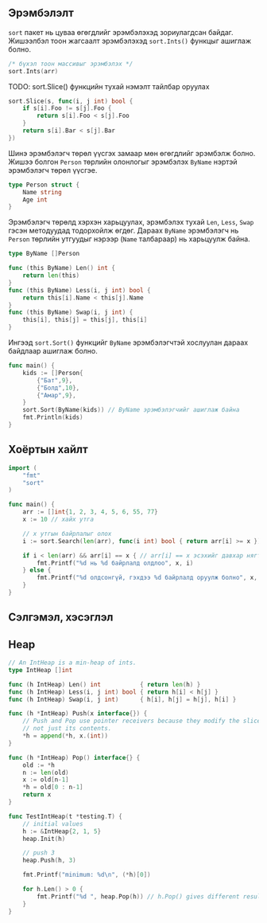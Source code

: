 ## Эрэмбэлэлт

`sort` пакет нь цуваа өгөгдлийг эрэмбэлэхэд зориулагдсан байдаг. Жишээлбэл тоон жагсаалт эрэмбэлэхэд `sort.Ints()` функцыг ашиглаж болно.

```go
/* бүхэл тоон массивыг эрэмбэлэх */
sort.Ints(arr)
```

TODO: sort.Slice() функцийн тухай нэмэлт тайлбар оруулах

```go
sort.Slice(s, func(i, j int) bool {
    if s[i].Foo != s[j].Foo {
        return s[i].Foo < s[j].Foo
    }
    return s[i].Bar < s[j].Bar
})
```

Шинэ эрэмбэлэгч төрөл үүсгэх замаар мөн өгөгдлийг эрэмбэлж болно. Жишээ болгон `Person` төрлийн олонлогыг эрэмбэлэх `ByName` нэртэй эрэмбэлэгч төрөл үүсгэе.

```go
type Person struct {
    Name string
    Age int
}
```

Эрэмбэлэгч төрөлд хэрхэн харьцуулах, эрэмбэлэх тухай `Len`, `Less`, `Swap` гэсэн методуудад тодорхойлж өгдөг. Дараах `ByName` эрэмбэлэгч нь `Person` төрлийн утгуудыг нэрээр (`Name` талбараар) нь харьцуулж байна.

```go
type ByName []Person

func (this ByName) Len() int {
    return len(this)
}
func (this ByName) Less(i, j int) bool {
    return this[i].Name < this[j].Name
}
func (this ByName) Swap(i, j int) {
    this[i], this[j] = this[j], this[i]
}
```

Ингээд `sort.Sort()` функцийг `ByName` эрэмбэлэгчтэй хослуулан дараах байдлаар ашиглаж болно.

```go
func main() {
    kids := []Person{
        {"Бат",9},
        {"Болд",10},
        {"Амар",9},
    }
    sort.Sort(ByName(kids)) // ByName эрэмбэлэгчийг ашиглаж байна
    fmt.Println(kids)
}
```

## Хоёртын хайлт

```go
import (
	"fmt"
	"sort"
)

func main() {
	arr := []int{1, 2, 3, 4, 5, 6, 55, 77}
	x := 10 // хайх утга

    // x утгын байрлалыг олох
	i := sort.Search(len(arr), func(i int) bool { return arr[i] >= x })

	if i < len(arr) && arr[i] == x { // arr[i] == x эсэхийг давхар нягтлах хэрэгтэй
		fmt.Printf("%d нь %d байрлалд олдлоо", x, i)
	} else {
		fmt.Printf("%d олдсонгүй, гэхдээ %d байрлалд оруулж болно", x, i)
	}
}
```


## Сэлгэмэл, хэсэглэл


## Heap

```go
// An IntHeap is a min-heap of ints.
type IntHeap []int

func (h IntHeap) Len() int           { return len(h) }
func (h IntHeap) Less(i, j int) bool { return h[i] < h[j] }
func (h IntHeap) Swap(i, j int)      { h[i], h[j] = h[j], h[i] }

func (h *IntHeap) Push(x interface{}) {
	// Push and Pop use pointer receivers because they modify the slice's length,
	// not just its contents.
	*h = append(*h, x.(int))
}

func (h *IntHeap) Pop() interface{} {
	old := *h
	n := len(old)
	x := old[n-1]
	*h = old[0 : n-1]
	return x
}

func TestIntHeap(t *testing.T) {
	// initial values
	h := &IntHeap{2, 1, 5}
	heap.Init(h)

	// push 3
	heap.Push(h, 3)

	fmt.Printf("minimum: %d\n", (*h)[0])

	for h.Len() > 0 {
		fmt.Printf("%d ", heap.Pop(h)) // h.Pop() gives different result !!!
	}
}
```
